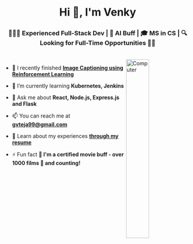 <h1 align="center">Hi 👋, I'm Venky<p></p></h1>
<h3 align="center">👨‍💻💡 Experienced Full-Stack Dev | 🧠 AI Buff | 🎓 MS in CS | 🔍 Looking for Full-Time Opportunities 👨‍💻</h3>
 
<p>
</br> 
  <img align="right" alt="Computer" width="35%" src="https://i.pinimg.com/originals/9d/9b/d1/9d9bd13afce1a798d22ecfd9897730ed.gif">

- 🌟 I recently finished [**Image Captioning using Reinforcement Learning**](https://scholarworks.sjsu.edu/etd_projects/1225/)

- 🌱 I’m currently learning **Kubernetes, Jenkins**

- 💬 Ask me about **React, Node.js, Express.js and Flask**

- 📫 You can reach me at [**gvteja99@gmail.com**](mailto:gvteja99@gmail.com)

- 📄 Learn about my experiences [**through my resume**](https://1drv.ms/w/c/46518cc381b30f4f/EdG1E06goDBFmzz-nE-EAGEBrClOzfQcE8CGvm8Iv7foYQ?e=m1c2eQ)

- ⚡ Fun fact **🍿 I'm a certified movie buff - over 1000 films 🎥 and counting!**
</p>
<br/>


<!---
<h3 align="left">Connect with me:</h3>
<p align="left">
<a href="https://linkedin.com/in/gvteja" target="blank"><img align="center" src="https://raw.githubusercontent.com/rahuldkjain/github-profile-readme-generator/master/src/images/icons/Social/linked-in-alt.svg" alt="gvteja99" height="30" width="40" /></a>
</p>
--->
